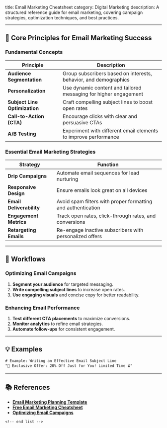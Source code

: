 title: Email Marketing Cheatsheet
category: Digital Marketing
description: A structured reference guide for email marketing, covering campaign strategies, optimization techniques, and best practices.

---

## 📧 **Core Principles for Email Marketing Success**

### **Fundamental Concepts**

| Principle                           | Description                                                      |
| ----------------------------------- | ---------------------------------------------------------------- |
| **Audience Segmentation**     | Group subscribers based on interests, behavior, and demographics |
| **Personalization**           | Use dynamic content and tailored messaging for higher engagement |
| **Subject Line Optimization** | Craft compelling subject lines to boost open rates               |
| **Call-to-Action (CTA)**      | Encourage clicks with clear and persuasive CTAs                  |
| **A/B Testing**               | Experiment with different email elements to improve performance  |

### **Essential Email Marketing Strategies**

| Strategy                       | Function                                                     |
| ------------------------------ | ------------------------------------------------------------ |
| **Drip Campaigns**       | Automate email sequences for lead nurturing                  |
| **Responsive Design**    | Ensure emails look great on all devices                      |
| **Email Deliverability** | Avoid spam filters with proper formatting and authentication |
| **Engagement Metrics**   | Track open rates, click-through rates, and conversions       |
| **Retargeting Emails**   | Re-engage inactive subscribers with personalized offers      |

---

## 🔄 **Workflows**

### **Optimizing Email Campaigns**

1. **Segment your audience** for targeted messaging.
2. **Write compelling subject lines** to increase open rates.
3. **Use engaging visuals** and concise copy for better readability.

### **Enhancing Email Performance**

1. **Test different CTA placements** to maximize conversions.
2. **Monitor analytics** to refine email strategies.
3. **Automate follow-ups** for consistent engagement.

---

## 💡 **Examples**

```plaintext
# Example: Writing an Effective Email Subject Line
"🚀 Exclusive Offer: 20% Off Just for You! Limited Time ⏳"  
```

---

## 📚 **References**

- **[Email Marketing Planning Template](https://offers.hubspot.com/email-marketing-planning-template)**
- **[Free Email Marketing Cheatsheet](https://www.template.net/edit-online/484948/email-marketing-cheatsheet)**
- **[Optimizing Email Campaigns](https://www.benchmarkemail.com/blog/email-marketing-templates/)**

```
<!-- end list -->
```